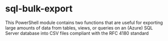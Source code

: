 # sql-bulk-export
This PowerShell module contains two functions that are useful for exporting large amounts of data from tables, views, or queries on an (Azure) SQL Server database into CSV files compliant with the RFC 4180 standard
